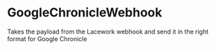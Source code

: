 # GoogleChronicleWebhook
Takes the payload from the Lacework webhook and send it in the right format for Google Chronicle
